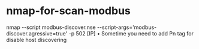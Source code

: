 # nmap-for-scan-modbus

nmap --script modbus-discover.nse --script-args='modbus-discover.agressive=true' -p 502 [IP]
• Sometime you need to add Pn tag for disable host discovering
